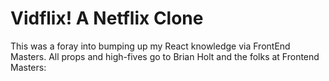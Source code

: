 # Vidflix! A Netflix Clone

This was a foray into bumping up my React knowledge via FrontEnd Masters. All props and high-fives go to Brian Holt and the folks at Frontend Masters:

[gh-page]: http://btholt.github.io/complete-intro-to-react/
